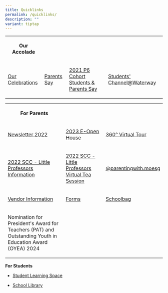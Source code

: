 ```yaml
---
title: Quicklinks
permalink: /quicklinks/
description: ""
variant: tiptap
---
```

<table style="minWidth: 100px">
<colgroup>
<col>
<col>
<col>
<col>
</colgroup>
<tbody>
<tr>
<th rowspan="1" colspan="1">
<p><strong>Our Accolade</strong>
</p>
</th>
<th rowspan="1" colspan="1">
<p></p>
</th>
<th rowspan="1" colspan="1">
<p></p>
</th>
<th rowspan="1" colspan="1">
<p></p>
</th>
</tr>
<tr>
<td rowspan="1" colspan="1">
<p><a href="/learning-experiences/celebrations/" rel="noopener noreferrer nofollow" target="_blank">Our Celebrations</a>
</p>
</td>
<td rowspan="1" colspan="1">
<p><a href="https://waterwaypri.wixsite.com/wwps-openhouse/parents-say-1" rel="noopener noreferrer nofollow" target="_blank">Parents Say</a>
</p>
</td>
<td rowspan="1" colspan="1">
<p><a href="https://waterwaypri.wixsite.com/wwps-openhouse/2021-p6-cohort-students-parents-say" rel="noopener noreferrer nofollow" target="_blank">2021 P6 Cohort Students &amp; Parents Say</a>
</p>
</td>
<td rowspan="1" colspan="1">
<p><a href="https://staging.d1vupma46t7042.amplifyapp.com/learning-experiences/our-students-our-pride-students-channel/" rel="noopener noreferrer nofollow" target="_blank">Students' Channel@Waterway</a>
</p>
</td>
</tr>
</tbody>
</table>
<table style="minWidth: 75px">
<colgroup>
<col>
<col>
<col>
</colgroup>
<tbody>
<tr>
<th rowspan="1" colspan="1">
<p><strong>For Parents</strong>
</p>
</th>
<th rowspan="1" colspan="1">
<p></p>
</th>
<th rowspan="1" colspan="1">
<p></p>
</th>
</tr>
<tr>
<td rowspan="1" colspan="1">
<p><a href="https://for.edu.sg/waterwayprinewsletter2022" rel="noopener noreferrer nofollow" target="_blank">Newsletter 2022</a>
</p>
</td>
<td rowspan="1" colspan="1">
<p><a href="https://waterwaypri.wixsite.com/wwps-openhouse" rel="noopener noreferrer nofollow" target="_blank">2023 E-Open House</a>
</p>
</td>
<td rowspan="1" colspan="1">
<p><a href="https://app.lapentor.com/sphere/waterway-primary-school" rel="noopener noreferrer nofollow" target="_blank">360° Virtual Tour</a>
</p>
</td>
</tr>
<tr>
<td rowspan="1" colspan="1">
<p><a href="/files/Information%20%20Sheet%20SCC%20Waterway%20School%202022%2030%20Nov%202021.pdf" rel="noopener noreferrer nofollow" target="_blank">2022 SCC - Little Professors Information</a>
</p>
</td>
<td rowspan="1" colspan="1">
<p><a href="/files/Little%20Professors%20SCC%20Waterway%2030%20Nov%202021.pdf" rel="noopener noreferrer nofollow" target="_blank">2022 SCC - Little Professors Virtual Tea Session</a>
</p>
</td>
<td rowspan="1" colspan="1">
<p><a href="https://instagram.com/parentingwith.moesg" rel="noopener noreferrer nofollow" target="_blank">@parentingwith.moesg</a>
</p>
</td>
</tr>
<tr>
<td rowspan="1" colspan="1">
<p><a href="https://staging.d1vupma46t7042.amplifyapp.com/parents/vendor-information/" rel="noopener noreferrer nofollow" target="_blank">Vendor Information</a>
</p>
</td>
<td rowspan="1" colspan="1">
<p><a href="https://staging.d1vupma46t7042.amplifyapp.com/parents/forms/" rel="noopener noreferrer nofollow" target="_blank">Forms</a>
</p>
</td>
<td rowspan="1" colspan="1">
<p><a href="https://www.schoolbag.edu.sg/" rel="noopener noreferrer nofollow" target="_blank">Schoolbag</a>
</p>
</td>
</tr>
<tr>
<td rowspan="1" colspan="1">
<p>Nomination for President's Award for Teachers (PAT) and Outstanding Youth
in Education Award (OYEA) 2024</p>
</td>
<td rowspan="1" colspan="1">
<p></p>
</td>
<td rowspan="1" colspan="1">
<p></p>
</td>
</tr>
</tbody>
</table>
<p><strong>For Students</strong>
</p>
<ul data-tight="true" class="tight">
<li>
<p><a href="https://vle.learning.moe.edu.sg/login" rel="noopener noreferrer nofollow" target="_blank">Student Learning Space<br></a>
</p>
</li>
<li>
<p><a href="https://schoolibrary.moe.edu.sg/waterwaypri/cgi-bin/spydus.exe/MSGTRN/WPAC/HOME" rel="noopener noreferrer nofollow" target="_blank">School Library</a>
</p>
</li>
</ul>
<p></p>